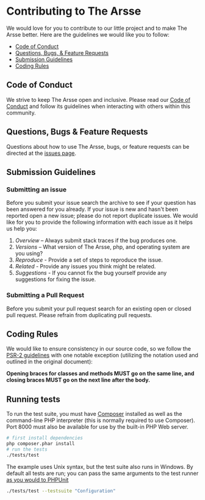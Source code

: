 [a]: https://code.mensbeam.com/MensBeam/Policy/src/master/CODE-OF-CONDUCT.md
[b]: https://code.mensbeam.com/MensBeam/arsse/issues
[c]: http://www.php-fig.org/psr/psr-2/
[d]: https://getcomposer.org/
[e]: https://phpunit.de/manual/current/en/textui.html#textui.clioptions

# Contributing to The Arsse

We would love for you to contribute to our little project and to make The Arsse better. Here are the guidelines we would like you to follow:

* [Code of Conduct](#code-of-conduct)
* [Questions, Bugs, & Feature Requests](#questions-bugs-features)
* [Submission Guidelines](#submission-guidelines)
* [Coding Rules](#coding-rules)

## <a name="code-of-conduct"></a> Code of Conduct

We strive to keep The Arsse open and inclusive. Please read our [Code of Conduct][a] and follow its guidelines when interacting with others within this community.

## <a name="questions-issues-bugs-features"></a> Questions, Bugs & Feature Requests

Questions about how to use The Arsse, bugs, or feature requests can be directed at the [issues page][b].

## <a name="submission-guidelines"></a> Submission Guidelines

### Submitting an issue

Before you submit your issue search the archive to see if your question has been answered for you already. If your issue is new and hasn't been reported open a new issue; please do not report duplicate issues. We would like for you to provide the following information with each issue as it helps us help you:

1. *Overview* – Always submit stack traces if the bug produces one.
2. *Versions* – What version of The Arsse, php, and operating system are you using?
3. *Reproduce* - Provide a set of steps to reproduce the issue.
4. *Related* - Provide any issues you think might be related.
5. *Suggestions* - If you cannot fix the bug yourself provide any suggestions for fixing the issue.

### Submitting a Pull Request

Before you submit your pull request search for an existing open or closed pull request. Please refrain from duplicating pull requests.

## <a name="coding-rules"></a> Coding Rules

We would like to ensure consistency in our source code, so we follow the [PSR-2 guidelines][c] with one notable exception (utilizing the notation used and outlined in the original document):

**Opening braces for classes and methods MUST go on the same line, and closing braces MUST go on the next line after the body.**

## Running tests

To run the test suite, you must have [Composer][d] installed as well as the command-line PHP interpreter (this is normally required to use Composer). Port 8000 must also be available for use by the built-in PHP Web server.

``` sh
# first install dependencies
php composer.phar install
# run the tests
./tests/test
```

The example uses Unix syntax, but the test suite also runs in Windows. By default all tests are run; you can pass the same arguments to the test runner [as you would to PHPUnit][e]

``` sh
./tests/test --testsuite "Configuration"
```
